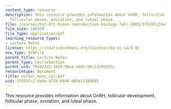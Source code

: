 ```yaml
---
content_type: resource
description: This resource provides information about GnRH, follicular development,
  follicular phase, ovulation, and luteal phase.
file: /courses/hst-071-human-reproductive-biology-fall-2005/375597c2da0a5750664400fe11380885_normal_mens_cyc.pdf
file_size: 186929
file_type: application/pdf
learning_resource_types:
- Lecture Notes
license: https://creativecommons.org/licenses/by-nc-sa/4.0/
ocw_type: OCWFile
parent_title: Lecture Notes
parent_type: CourseSection
parent_uid: f9c933d3-1b2d-99ce-a083-0bc12b5b975c
resourcetype: Document
title: normal_mens_cyc.pdf
uid: 375597c2-da0a-5750-6644-00fe11380885
---
```

This resource provides information about GnRH, follicular development, follicular phase, ovulation, and luteal phase.